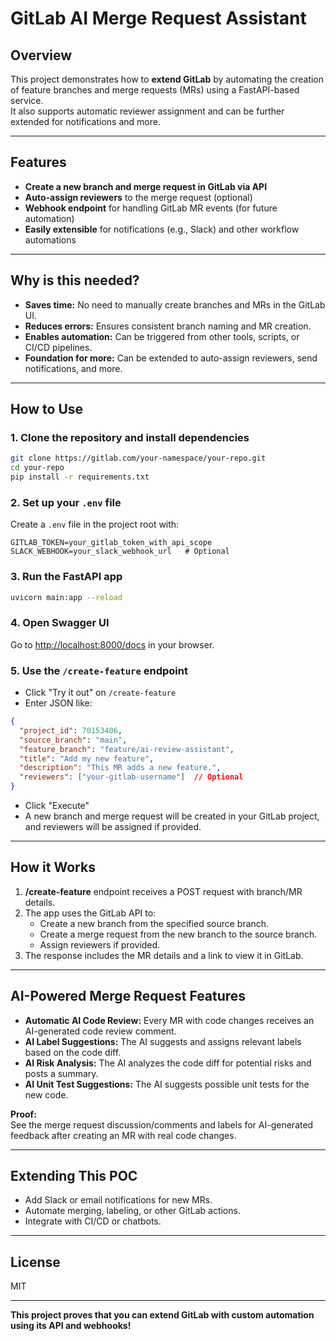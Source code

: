 # GitLab AI Merge Request Assistant

## Overview

This project demonstrates how to **extend GitLab** by automating the creation of feature branches and merge requests (MRs) using a FastAPI-based service.  
It also supports automatic reviewer assignment and can be further extended for notifications and more.

---

## Features

- **Create a new branch and merge request in GitLab via API**
- **Auto-assign reviewers** to the merge request (optional)
- **Webhook endpoint** for handling GitLab MR events (for future automation)
- **Easily extensible** for notifications (e.g., Slack) and other workflow automations

---

## Why is this needed?

- **Saves time:** No need to manually create branches and MRs in the GitLab UI.
- **Reduces errors:** Ensures consistent branch naming and MR creation.
- **Enables automation:** Can be triggered from other tools, scripts, or CI/CD pipelines.
- **Foundation for more:** Can be extended to auto-assign reviewers, send notifications, and more.

---

## How to Use

### 1. Clone the repository and install dependencies

```sh
git clone https://gitlab.com/your-namespace/your-repo.git
cd your-repo
pip install -r requirements.txt
```

### 2. Set up your `.env` file

Create a `.env` file in the project root with:

```
GITLAB_TOKEN=your_gitlab_token_with_api_scope
SLACK_WEBHOOK=your_slack_webhook_url   # Optional
```

### 3. Run the FastAPI app

```sh
uvicorn main:app --reload
```

### 4. Open Swagger UI

Go to [http://localhost:8000/docs](http://localhost:8000/docs) in your browser.

### 5. Use the `/create-feature` endpoint

- Click "Try it out" on `/create-feature`
- Enter JSON like:

```json
{
  "project_id": 70153406,
  "source_branch": "main",
  "feature_branch": "feature/ai-review-assistant",
  "title": "Add my new feature",
  "description": "This MR adds a new feature.",
  "reviewers": ["your-gitlab-username"]  // Optional
}
```

- Click "Execute"
- A new branch and merge request will be created in your GitLab project, and reviewers will be assigned if provided.

---

## How it Works

1. **/create-feature** endpoint receives a POST request with branch/MR details.
2. The app uses the GitLab API to:
   - Create a new branch from the specified source branch.
   - Create a merge request from the new branch to the source branch.
   - Assign reviewers if provided.
3. The response includes the MR details and a link to view it in GitLab.

---

## AI-Powered Merge Request Features

- **Automatic AI Code Review:** Every MR with code changes receives an AI-generated code review comment.
- **AI Label Suggestions:** The AI suggests and assigns relevant labels based on the code diff.
- **AI Risk Analysis:** The AI analyzes the code diff for potential risks and posts a summary.
- **AI Unit Test Suggestions:** The AI suggests possible unit tests for the new code.

**Proof:**  
See the merge request discussion/comments and labels for AI-generated feedback after creating an MR with real code changes.

---

## Extending This POC

- Add Slack or email notifications for new MRs.
- Automate merging, labeling, or other GitLab actions.
- Integrate with CI/CD or chatbots.

---

## License

MIT

---

**This project proves that you can extend GitLab with custom automation using its API and webhooks!**

